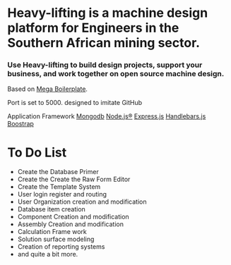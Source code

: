 <h1> 
Heavy-lifting is a machine design platform for Engineers in the Southern African mining sector.
</h1>
<h3> 
Use Heavy-lifting to build design projects, support your business, and work together on open source machine design.
</h3>
 
Based on <a href="https://github.com/sahat/megaboilerplate">Mega Boilerplate</a>.

Port is set to 5000.
designed to imitate GitHub

Application Framework
<a href="https://www.mongodb.com/" target="_blank">Mongodb</a>
<a href="https://nodejs.org/en/" target="_blank">Node.js®</a>
<a href="http://expressjs.com/" target="_blank">Express.js</a>
<a href="http://handlebarsjs.com/" target="_blank">Handlebars.js</a>
<a href="http://getbootstrap.com/" target="_blank">Boostrap</a>

<h1>To Do List</h1>
<ul>
  <li>Create the Database Primer</li>
  <li>Create the Create the Raw Form Editor</li>
  <li>Create the Template System</li>
  <li>User login register and routing</li>
  <li>User Organization creation and modification</li>
  <li>Database item creation</li>
  <li>Component Creation and modification</li>
  <li>Assembly Creation and modification</li>
  <li>Calculation Frame work</li>
  <li>Solution surface modeling</li>
  <li>Creation of reporting systems</li>
  <li>and quite a bit more.</li>
</ul>
